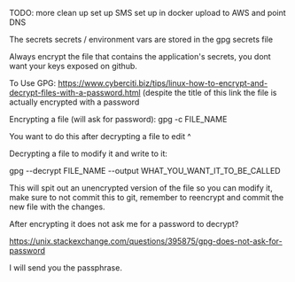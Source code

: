 TODO:
more clean up
set up SMS
set up in docker
upload to AWS and point DNS


The secrets secrets / environment vars are stored in the gpg secrets file


Always encrypt the file that contains the application's secrets, you dont want your keys exposed on github.

To Use GPG:
https://www.cyberciti.biz/tips/linux-how-to-encrypt-and-decrypt-files-with-a-password.html
(despite the title of this link the file is actually encrypted with a password


Encrypting a file (will ask for password): 
gpg -c FILE_NAME

You want to do this after decrypting a file to edit ^

Decrypting a file to modify it and write to it:

gpg --decrypt FILE_NAME --output WHAT_YOU_WANT_IT_TO_BE_CALLED

This will spit out an unencrypted version of the file so you can modify it, make sure to not commit this to git,
remember to reencrypt and commit the new file with the changes.


After encrypting it does not ask me for a password to decrypt?

https://unix.stackexchange.com/questions/395875/gpg-does-not-ask-for-password



I will send you the passphrase.

